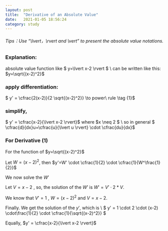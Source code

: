 ```yaml
---
layout: post
title:  "Derivative of an Absolute Value"
date:   2021-01-05 18:56:24
category: study
---
```


###### Tips：Use “\lvert，\rvert and \vert” to present the absolute value notations.

### Explanation:

absolute value function like  $ y=\lvert x-2 \rvert $ \\
can be written like this: $y=\sqrt{(x-2)^2}$

### apply differentiation:

$ y' = \cfrac{2(x-2)}{2 \sqrt{(x-2)^2}} \to power\ rule  \tag {1}$

### simplify,

$ y' = \cfrac{x-2}{\lvert x-2 \rvert}$  where $x \neq 2 $ \\
so in general $ \cfrac{d}{dx}u=\cfrac{u}{\lvert u \rvert} \cdot \cfrac{du}{dx}$

### For Derivative (1)

For the function of  $y=\sqrt{(x-2)^2}$ 

Let $W=(x-2)^2$, then $y'=W' \cdot \cfrac{1}{2} \cdot \cfrac{1}{W^\frac{1}{2}}$

We now solve the $W'$

Let $V=x-2$ , so, the solution of the $W'$ is $W' = V' \cdot 2 * V$.

We know that $V'=1$ , $W=(x-2)^2$ and $V=x-2$.

Finally. We get the solution of the $y'$, which is \\
$ y' = 1 \cdot 2 \cdot (x-2) \cdot\frac{1}{2} \cdot \cfrac{1}{\sqrt{(x-2)^2}} $

Equally, $y' = \cfrac{x-2}{\lvert x-2 \rvert}$